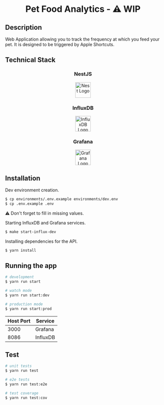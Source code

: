 <h1 align ="center">
Pet Food Analytics - ⚠️ WIP
</h1>

## Description

Web Application allowing you to track the frequency at which you feed your pet.
It is designed to be triggered by Apple Shortcuts.

## Technical Stack

<div align="center">
    <h3>NestJS</h3> 
    <a href="http://nestjs.com/" target="blank"><img src="https://nestjs.com/img/logo-small.svg" width="50" alt="Nest Logo" /></a> 
</div>

<div align="center">
    <h3>InfluxDB</h3> 
    <a href="https://www.influxdata.com/" target="blank"><img src="https://static-00.iconduck.com/assets.00/influxdb-icon-252x256-lkngj47t.png" width="50" alt="InfluxDB Logo" /> </a> 
</div>

<div align="center">
    <h3>Grafana</h3> 
    <a href="https://grafana.com/" target="blank"><img src="https://cdn.icon-icons.com/icons2/2699/PNG/512/grafana_logo_icon_171048.png" width="50" alt="Grafana Logo" /></a> 
</div>

## Installation

Dev environment creation.

```bash
$ cp environments/.env.example environments/dev.env
$ cp .env.example .env
```

⚠️ Don't forget to fill in missing values.

Starting InfluxDB and Grafana services.

```bash
$ make start-influx-dev
```

Installing dependencies for the API.

```bash
$ yarn install
```

## Running the app

```bash
# development
$ yarn run start

# watch mode
$ yarn run start:dev

# production mode
$ yarn run start:prod
```

| Host Port | Service  |
| --------- | -------- |
| 3000      | Grafana  |
| 8086      | InfluxDB |

## Test

```bash
# unit tests
$ yarn run test

# e2e tests
$ yarn run test:e2e

# test coverage
$ yarn run test:cov
```
